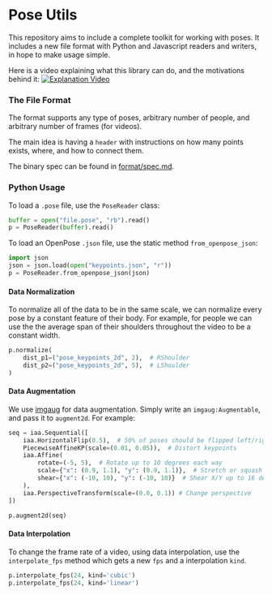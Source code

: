 # Pose Utils

This repository aims to include a complete toolkit for working with poses. 
It includes a new file format with Python and Javascript readers and writers, in hope to make usage simple.

Here is a video explaining what this library can do, and the motivations behind it:
[![Explanation Video](https://img.youtube.com/vi/78eeBoxTr-w/0.jpg)](https://www.youtube.com/watch?v=78eeBoxTr-w)

### The File Format
The format supports any type of poses, arbitrary number of people, and arbitrary number of frames (for videos).

The main idea is having a `header` with instructions on how many points exists, where, and how to connect them.

The binary spec can be found in [format/spec.md](format/spec.md).

### Python Usage

To load a `.pose` file, use the `PoseReader` class:
```python
buffer = open("file.pose", "rb").read()
p = PoseReader(buffer).read()
```

To load an OpenPose `.json` file, use the static method `from_openpose_json`:
```python
import json
json = json.load(open("keypoints.json", "r"))
p = PoseReader.from_openpose_json(json)
```

#### Data Normalization
To normalize all of the data to be in the same scale, we can normalize every pose by a constant feature of their body.
For example, for people we can use the the average span of their shoulders throughout the video to be a constant width.
```python
p.normalize(
    dist_p1=("pose_keypoints_2d", 2),  # RShoulder
    dist_p2=("pose_keypoints_2d", 5),  # LShoulder
)
```

#### Data Augmentation
We use [imgaug](https://github.com/aleju/imgaug) for data augmentation. Simply write an `imgaug:Augmentable`, and pass it to `augment2d`.
For example:
```python
seq = iaa.Sequential([
    iaa.HorizontalFlip(0.5),  # 50% of poses should be flipped left/right
    PiecewiseAffineKP(scale=(0.01, 0.05)),  # Distort keypoints
    iaa.Affine(
        rotate=(-5, 5),  # Rotate up to 10 degrees each way
        scale={"x": (0.9, 1.1), "y": (0.9, 1.1)},  # Stretch or squash up to 50% each direction independently
        shear={"x": (-10, 10), "y": (-10, 10)}  # Shear X/Y up to 16 degrees independently
    ),
    iaa.PerspectiveTransform(scale=(0.0, 0.1)) # Change perspective
])

p.augment2d(seq)
```

#### Data Interpolation
To change the frame rate of a video, using data interpolation, use the `interpolate_fps` method which gets a new `fps` and a interpolation `kind`.
```python
p.interpolate_fps(24, kind='cubic')
p.interpolate_fps(24, kind='linear')
```